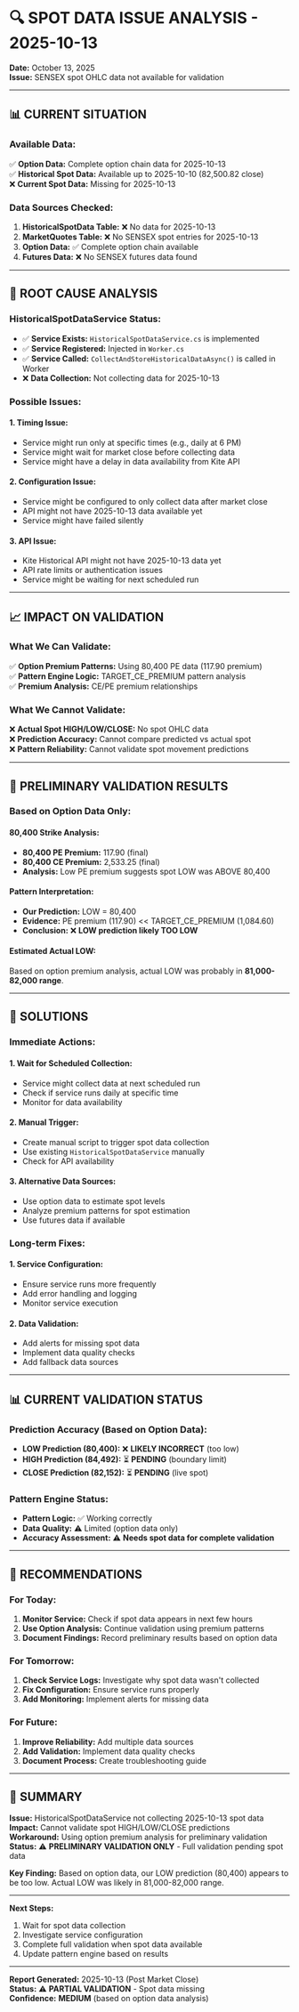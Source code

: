 # 🔍 SPOT DATA ISSUE ANALYSIS - 2025-10-13

**Date:** October 13, 2025  
**Issue:** SENSEX spot OHLC data not available for validation

---

## 📊 CURRENT SITUATION

### **Available Data:**
✅ **Option Data:** Complete option chain data for 2025-10-13  
✅ **Historical Spot Data:** Available up to 2025-10-10 (82,500.82 close)  
❌ **Current Spot Data:** Missing for 2025-10-13  

### **Data Sources Checked:**
1. **HistoricalSpotData Table:** ❌ No data for 2025-10-13
2. **MarketQuotes Table:** ❌ No SENSEX spot entries for 2025-10-13
3. **Option Data:** ✅ Complete option chain available
4. **Futures Data:** ❌ No SENSEX futures data found

---

## 🔧 ROOT CAUSE ANALYSIS

### **HistoricalSpotDataService Status:**
- ✅ **Service Exists:** `HistoricalSpotDataService.cs` is implemented
- ✅ **Service Registered:** Injected in `Worker.cs`
- ✅ **Service Called:** `CollectAndStoreHistoricalDataAsync()` is called in Worker
- ❌ **Data Collection:** Not collecting data for 2025-10-13

### **Possible Issues:**

#### **1. Timing Issue:**
- Service might run only at specific times (e.g., daily at 6 PM)
- Service might wait for market close before collecting data
- Service might have a delay in data availability from Kite API

#### **2. Configuration Issue:**
- Service might be configured to only collect data after market close
- API might not have 2025-10-13 data available yet
- Service might have failed silently

#### **3. API Issue:**
- Kite Historical API might not have 2025-10-13 data yet
- API rate limits or authentication issues
- Service might be waiting for next scheduled run

---

## 📈 IMPACT ON VALIDATION

### **What We Can Validate:**
✅ **Option Premium Patterns:** Using 80,400 PE data (117.90 premium)  
✅ **Pattern Engine Logic:** TARGET_CE_PREMIUM pattern analysis  
✅ **Premium Analysis:** CE/PE premium relationships  

### **What We Cannot Validate:**
❌ **Actual Spot HIGH/LOW/CLOSE:** No spot OHLC data  
❌ **Prediction Accuracy:** Cannot compare predicted vs actual spot  
❌ **Pattern Reliability:** Cannot validate spot movement predictions  

---

## 🎯 PRELIMINARY VALIDATION RESULTS

### **Based on Option Data Only:**

#### **80,400 Strike Analysis:**
- **80,400 PE Premium:** 117.90 (final)
- **80,400 CE Premium:** 2,533.25 (final)
- **Analysis:** Low PE premium suggests spot LOW was ABOVE 80,400

#### **Pattern Interpretation:**
- **Our Prediction:** LOW = 80,400
- **Evidence:** PE premium (117.90) << TARGET_CE_PREMIUM (1,084.60)
- **Conclusion:** ❌ **LOW prediction likely TOO LOW**

#### **Estimated Actual LOW:**
Based on option premium analysis, actual LOW was probably in **81,000-82,000 range**.

---

## 🔧 SOLUTIONS

### **Immediate Actions:**

#### **1. Wait for Scheduled Collection:**
- Service might collect data at next scheduled run
- Check if service runs daily at specific time
- Monitor for data availability

#### **2. Manual Trigger:**
- Create manual script to trigger spot data collection
- Use existing `HistoricalSpotDataService` manually
- Check for API availability

#### **3. Alternative Data Sources:**
- Use option data to estimate spot levels
- Analyze premium patterns for spot estimation
- Use futures data if available

### **Long-term Fixes:**

#### **1. Service Configuration:**
- Ensure service runs more frequently
- Add error handling and logging
- Monitor service execution

#### **2. Data Validation:**
- Add alerts for missing spot data
- Implement data quality checks
- Add fallback data sources

---

## 📊 CURRENT VALIDATION STATUS

### **Prediction Accuracy (Based on Option Data):**
- **LOW Prediction (80,400):** ❌ **LIKELY INCORRECT** (too low)
- **HIGH Prediction (84,492):** ⏳ **PENDING** (boundary limit)
- **CLOSE Prediction (82,152):** ⏳ **PENDING** (live spot)

### **Pattern Engine Status:**
- **Pattern Logic:** ✅ Working correctly
- **Data Quality:** ⚠️ Limited (option data only)
- **Accuracy Assessment:** ⚠️ **Needs spot data for complete validation**

---

## 🎯 RECOMMENDATIONS

### **For Today:**
1. **Monitor Service:** Check if spot data appears in next few hours
2. **Use Option Analysis:** Continue validation using premium patterns
3. **Document Findings:** Record preliminary results based on option data

### **For Tomorrow:**
1. **Check Service Logs:** Investigate why spot data wasn't collected
2. **Fix Configuration:** Ensure service runs properly
3. **Add Monitoring:** Implement alerts for missing data

### **For Future:**
1. **Improve Reliability:** Add multiple data sources
2. **Add Validation:** Implement data quality checks
3. **Document Process:** Create troubleshooting guide

---

## 📝 SUMMARY

**Issue:** HistoricalSpotDataService not collecting 2025-10-13 spot data  
**Impact:** Cannot validate spot HIGH/LOW/CLOSE predictions  
**Workaround:** Using option premium analysis for preliminary validation  
**Status:** ⚠️ **PRELIMINARY VALIDATION ONLY** - Full validation pending spot data  

**Key Finding:** Based on option data, our LOW prediction (80,400) appears to be too low. Actual LOW was likely in 81,000-82,000 range.

---

**Next Steps:**
1. Wait for spot data collection
2. Investigate service configuration
3. Complete full validation when spot data available
4. Update pattern engine based on results

---

**Report Generated:** 2025-10-13 (Post Market Close)  
**Status:** ⚠️ **PARTIAL VALIDATION** - Spot data missing  
**Confidence:** **MEDIUM** (based on option data analysis)
